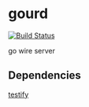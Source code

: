 gourd
=====

[![Build Status](https://travis-ci.org/raphaelmeyer/gourd.png)](https://travis-ci.org/raphaelmeyer/gourd)

go wire server


## Dependencies

[testify](http://github.com/stretchr/testify)

